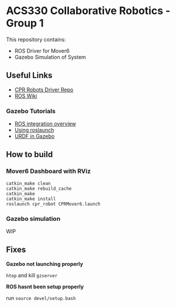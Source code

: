 # ACS330 Collaborative Robotics - Group 1

This repository contains:
 - ROS Driver for Mover6
 - Gazebo Simulation of System

## Useful Links

- [CPR Robots Driver Repo](https://github.com/CPR-Robots/cpr_robot)
- [ROS Wiki](http://wiki.ros.org/Documentation)

### Gazebo Tutorials

- [ROS integration overview](https://classic.gazebosim.org/tutorials?tut=ros_overview) 
- [Using roslaunch](https://classic.gazebosim.org/tutorials?tut=ros_roslaunch&cat=connect_ros)
- [URDF in Gazebo](https://classic.gazebosim.org/tutorials?tut=ros_urdf&cat=connect_ros)

## How to build

### Mover6 Dashboard with RViz

```
catkin_make clean
catkin_make rebuild_cache
catkin_make
catkin_make install
roslaunch cpr_robot CPRMover6.launch
```

### Gazebo simulation

WIP

## Fixes

**Gazebo not launching properly**

`htop` and kill `gzserver` 

**ROS hasnt been setup properly**

run `source devel/setup.bash`
